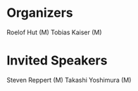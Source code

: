 # Organizers
Roelof Hut (M)
Tobias Kaiser (M)


# Invited Speakers
Steven Reppert (M)
Takashi Yoshimura (M)
